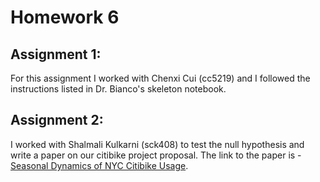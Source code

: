 # Homework 6

## Assignment 1:

For this assignment I worked with Chenxi Cui (cc5219) and I followed the instructions listed in Dr. Bianco's skeleton notebook. 

## Assignment 2:

I worked with Shalmali Kulkarni (sck408) to test the null hypothesis and write a paper on our citibike project proposal. The link to the paper is - [Seasonal Dynamics of NYC Citibike Usage](https://www.authorea.com/users/106040/articles/134260/_show_article).